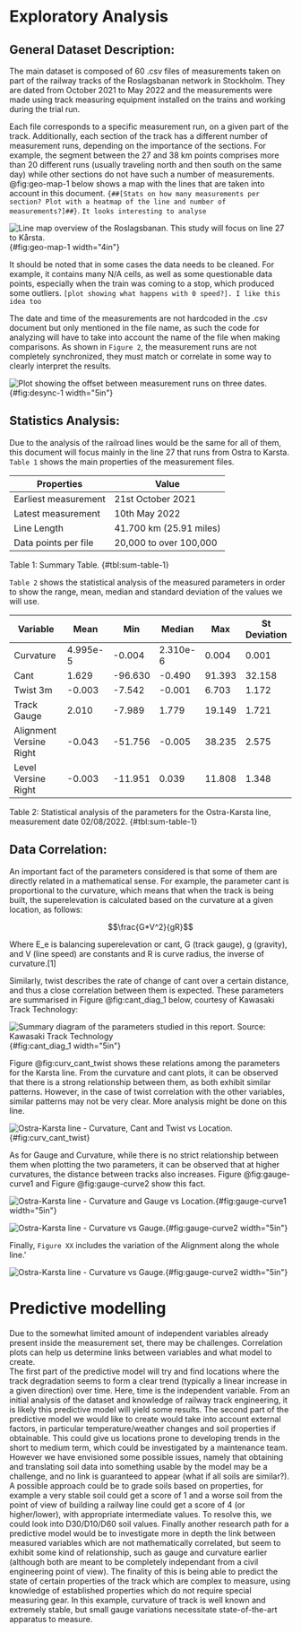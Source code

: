 # Exploratory Analysis
## General Dataset Description: 
The main dataset is composed of 60 .csv files of measurements taken on part of the railway tracks of the Roslagsbanan network in Stockholm. They are dated from October 2021 to May 2022 and the measurements were made using track measuring equipment installed on the trains and working during the trial run.

Each file corresponds to a specific measurement run, on a given part of the track. Additionally, each section of the track has a different number of measurement runs, depending on the importance of the sections. For example, the segment between the 27 and 38 km points comprises more than 20 different runs (usually traveling north and then south on the same day) while other sections do not have such a number of measurements. @fig:geo-map-1 below shows a map with the lines that are taken into account in this document. 
`{##[Stats on how many measurements per section? Plot with a heatmap of the line and number of measurements?]##}`. `It looks interesting to analyse`

![Line map overview of the Roslagsbanan. This study will focus on line 27 to Kårsta.](images/RB-sl-map.png){#fig:geo-map-1 width="4in"}

It should be noted that in some cases the data needs to be cleaned. For example, it contains many N/A cells, as well as some questionable data points, especially when the train was coming to a stop, which produced some outliers. `[plot showing what happens with 0 speed?]. I like this idea too`

The date and time of the measurements are not hardcoded in the .csv document but only mentioned in the file name, as such the code for analyzing will have to take into account the name of the file when making comparisons. As shown in `Figure 2`, the measurement runs are not completely synchronized, they must match or correlate in some way to clearly interpret the results. 

![Plot showing the offset between measurement runs on three dates.](images/desync.png){#fig:desync-1 width="5in"}

## Statistics Analysis:
Due to the analysis of the railroad lines would be the same for all of them, this document will focus mainly in the line 27 that runs from Ostra to Karsta. `Table 1` shows the main properties of the measurement files. 


| Properties | Value |
|----------|----------|
| Earliest measurement | 21st October 2021 |
| Latest measurement | 10th May 2022 |
| Line Length | 41.700 km (25.91 miles) |
| Data points per file | 20,000 to over 100,000 |


Table 1: Summary Table. {#tbl:sum-table-1}

`Table 2` shows the statistical analysis of the measured parameters in order to show the range, mean, median and standard deviation of the values we will use. 

| Variable | Mean | Min | Median | Max | St Deviation |
|----------|----------|----------|----------|----------|----------|
| Curvature | 4.995e-5 | -0.004 | 2.310e-6 |0.004 | 0.001|
| Cant|1.629| -96.630 | -0.490 |	91.393 |32.158|
| Twist 3m |  -0.003 | -7.542 | -0.001 |	6.703 |1.172|
| Track Gauge |  2.010 | -7.989 | 1.779 |19.149 |1.721|
| Alignment Versine Right|  -0.043 | -51.756 | -0.005 |38.235 |2.575|
| Level Versine Right |  -0.003 | -11.951 | 0.039|11.808 |1.348|

Table 2: Statistical analysis of the parameters for the Ostra-Karsta line, measurement date 02/08/2022. {#tbl:sum-table-1}


## Data Correlation:
An important fact of the parameters considered is that some of them are directly related in a mathematical sense. For example, the parameter cant is proportional to the curvature, which means that when the track is being built, the superelevation is calculated based on the curvature at a given location, as follows:

$$\frac{G*V^2}{gR}$$

Where E_e is balancing superelevation or cant, G (track gauge), g (gravity), and V (line speed) are constants and R is curve radius, the inverse of curvature.[1] 

Similarly, twist describes the rate of change of cant over a certain distance, and thus a close correlation between them is expected. These parameters are summarised in Figure @fig:cant_diag_1 below, courtesy of Kawasaki Track Technology:

![Summary diagram of the parameters studied in this report. Source: Kawasaki Track Technology](images/CantEtcDiagram.png){#fig:cant_diag_1 width="5in"}

Figure @fig:curv_cant_twist shows these relations among the parameters for the Karsta line. From the curvature and cant plots, it can be observed that there is a strong relationship between them, as both exhibit similar patterns. However, in the case of twist correlation with the other variables, similar patterns may not be very clear. More analysis might be done on this line. 

![**Ostra-Karsta line - Curvature, Cant and Twist vs Location.**](images/Karsta-Curv,Cant,Twist.PNG){#fig:curv_cant_twist}

As for Gauge and Curvature, while there is no strict relationship between them when plotting the two parameters, it can be observed that at higher curvatures, the distance between tracks also increases. Figure @fig:gauge-curve1 and Figure @fig:gauge-curve2 show this fact. 

![**Ostra-Karsta line - Curvature and Gauge vs Location.**](images/Karsta_Gauge_Curvature.PNG){#fig:gauge-curve1 width="5in"}

![**Ostra-Karsta line - Curvature vs Gauge.**](images/Karsta_Gauge_Curvature2.PNG){#fig:gauge-curve2 width="5in"}

Finally, `Figure XX` includes the variation of the Alignment along the whole line.'

![**Ostra-Karsta line - Curvature vs Gauge.**](images/Alignment.png){#fig:gauge-curve2 width="5in"}



# Predictive modelling
Due to the somewhat limited amount of independent variables already present inside the measurement set, there may be challenges. Correlation plots can help us determine links between variables and what model to create.  
The first part of the predictive model will try and find locations where the track degradation seems to form a clear trend (typically a linear increase in a given direction) over time. Here, time is the independent variable. From an initial analysis of the dataset and knowledge of railway track engineering, it is likely this predictive model will yield some results.
The second part of the predictive model we would like to create would take into account external factors, in particular temperature/weather changes and soil properties if obtainable. This could give us locations prone to developing trends in the short to medium term, which could be investigated by a maintenance team.  However we have envisioned some possible issues, namely that obtaining and translating soil data into something usable by the model may be a challenge, and no link is guaranteed to appear (what if all soils are similar?). A possible approach could be to grade soils based on properties, for example a very stable soil could get a score of 1 and a worse soil from the point of view of building a railway line could get a score of 4 (or higher/lower), with appropriate intermediate values. To resolve this, we could look into D30/D10/D60 soil values. 
Finally another research path for a predictive model would be to investigate more in depth the link between measured variables which are not mathematically correlated, but seem to exhibit some kind of relationship, such as gauge and curvature earlier (although both are meant to be completely independant from a civil engineering point of view). The finality of this is being able to predict the state of certain properties of the track which are complex to measure, using knowledge of established properties which do not require special measuring gear. In this example, curvature of track is well known and extremely stable, but small gauge variations necessitate state-of-the-art apparatus to measure.   

